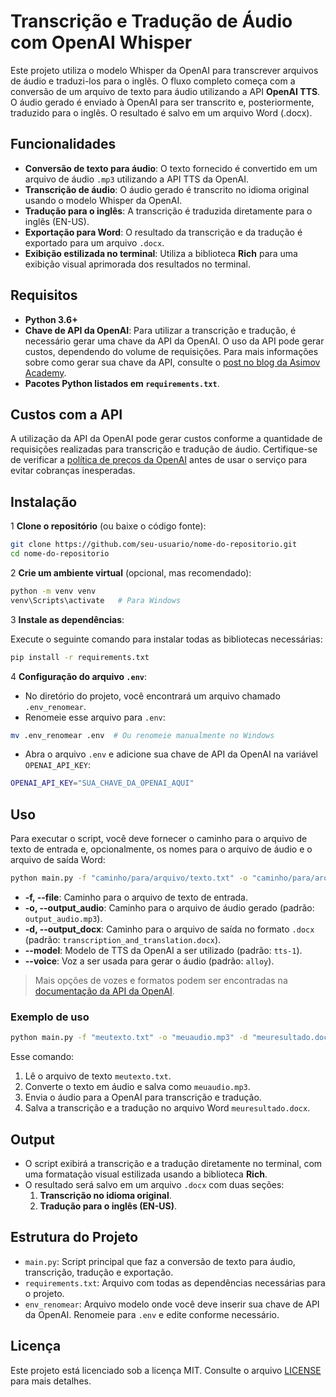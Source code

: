 # Transcrição e Tradução de Áudio com OpenAI Whisper

Este projeto utiliza o modelo Whisper da OpenAI para transcrever arquivos de áudio e traduzi-los para o inglês. O fluxo completo começa com a conversão de um arquivo de texto para áudio utilizando a API **OpenAI TTS**. O áudio gerado é enviado à OpenAI para ser transcrito e, posteriormente, traduzido para o inglês. O resultado é salvo em um arquivo Word (.docx).

## Funcionalidades

- **Conversão de texto para áudio**: O texto fornecido é convertido em um arquivo de áudio `.mp3` utilizando a API TTS da OpenAI.
- **Transcrição de áudio**: O áudio gerado é transcrito no idioma original usando o modelo Whisper da OpenAI.
- **Tradução para o inglês**: A transcrição é traduzida diretamente para o inglês (EN-US).
- **Exportação para Word**: O resultado da transcrição e da tradução é exportado para um arquivo `.docx`.
- **Exibição estilizada no terminal**: Utiliza a biblioteca **Rich** para uma exibição visual aprimorada dos resultados no terminal.

## Requisitos

- **Python 3.6+**
- **Chave de API da OpenAI**: Para utilizar a transcrição e tradução, é necessário gerar uma chave da API da OpenAI. O uso da API pode gerar custos, dependendo do volume de requisições. Para mais informações sobre como gerar sua chave da API, consulte o [post no blog da Asimov Academy](https://hub.asimov.academy/blog/openai-api/).
- **Pacotes Python listados em `requirements.txt`**.

## Custos com a API

A utilização da API da OpenAI pode gerar custos conforme a quantidade de requisições realizadas para transcrição e tradução de áudio. Certifique-se de verificar a [política de preços da OpenAI](https://openai.com/pricing) antes de usar o serviço para evitar cobranças inesperadas.

## Instalação

1 **Clone o repositório** (ou baixe o código fonte):

```bash
git clone https://github.com/seu-usuario/nome-do-repositorio.git
cd nome-do-repositorio
```

2 **Crie um ambiente virtual** (opcional, mas recomendado):

```bash
python -m venv venv
venv\Scripts\activate   # Para Windows
```

3 **Instale as dependências**:

Execute o seguinte comando para instalar todas as bibliotecas necessárias:

```bash
pip install -r requirements.txt
```

4 **Configuração do arquivo `.env`**:

- No diretório do projeto, você encontrará um arquivo chamado `.env_renomear`.
- Renomeie esse arquivo para `.env`:

```bash
mv .env_renomear .env  # Ou renomeie manualmente no Windows
```

- Abra o arquivo `.env` e adicione sua chave de API da OpenAI na variável `OPENAI_API_KEY`:

```bash
OPENAI_API_KEY="SUA_CHAVE_DA_OPENAI_AQUI"
```

## Uso

Para executar o script, você deve fornecer o caminho para o arquivo de texto de entrada e, opcionalmente, os nomes para o arquivo de áudio e o arquivo de saída Word:

```bash
python main.py -f "caminho/para/arquivo/texto.txt" -o "caminho/para/arquivo/audio.mp3" -d "caminho/para/arquivo/resultado.docx"
```

- **-f, --file**: Caminho para o arquivo de texto de entrada.
- **-o, --output_audio**: Caminho para o arquivo de áudio gerado (padrão: `output_audio.mp3`).
- **-d, --output_docx**: Caminho para o arquivo de saída no formato `.docx` (padrão: `transcription_and_translation.docx`).
- **--model**: Modelo de TTS da OpenAI a ser utilizado (padrão: `tts-1`).
- **--voice**: Voz a ser usada para gerar o áudio (padrão: `alloy`).

> Mais opções de vozes e formatos podem ser encontradas na [documentação da API da OpenAI](https://platform.openai.com/docs/api-reference/audio/createSpeech).

### Exemplo de uso

```bash
python main.py -f "meutexto.txt" -o "meuaudio.mp3" -d "meuresultado.docx" --model "tts-1" --voice "nova"
```

Esse comando:

1. Lê o arquivo de texto `meutexto.txt`.
2. Converte o texto em áudio e salva como `meuaudio.mp3`.
3. Envia o áudio para a OpenAI para transcrição e tradução.
4. Salva a transcrição e a tradução no arquivo Word `meuresultado.docx`.

## Output

- O script exibirá a transcrição e a tradução diretamente no terminal, com uma formatação visual estilizada usando a biblioteca **Rich**.
- O resultado será salvo em um arquivo `.docx` com duas seções:
  1. **Transcrição no idioma original**.
  2. **Tradução para o inglês (EN-US)**.

## Estrutura do Projeto

- `main.py`: Script principal que faz a conversão de texto para áudio, transcrição, tradução e exportação.
- `requirements.txt`: Arquivo com todas as dependências necessárias para o projeto.
- `env_renomear`: Arquivo modelo onde você deve inserir sua chave de API da OpenAI. Renomeie para `.env` e edite conforme necessário.

## Licença

Este projeto está licenciado sob a licença MIT. Consulte o arquivo [LICENSE](LICENSE) para mais detalhes.